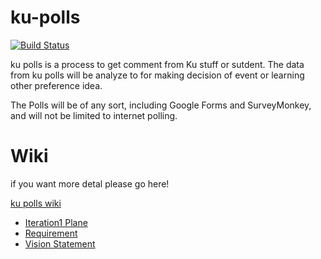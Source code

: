 # ku-polls
[![Build Status](https://app.travis-ci.com/TaninDean/ku-polls.svg?branch=main)](https://app.travis-ci.com/TaninDean/ku-polls)

ku polls is a process to get comment from Ku stuff or sutdent. The data from ku polls will be analyze to for making decision of event
or learning other preference idea.

The Polls will be of any sort, including Google Forms and SurveyMonkey, and will not be limited to internet polling.

# Wiki

if you want more detal please go here!

[ku polls wiki](../../wiki/Home)
 * [Iteration1 Plane](../../wiki/Iteration-1-Plan)
 * [Requirement](../../wiki/Requirements)
 * [Vision Statement](../../wiki/Vision-Statement)